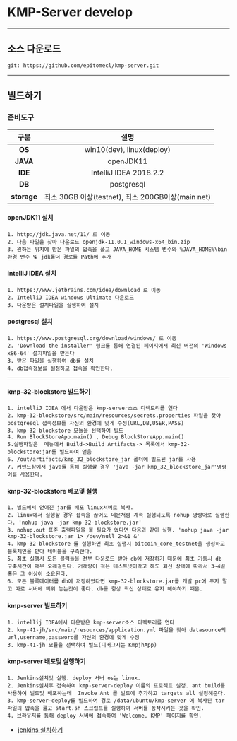 # KMP-Server  develop

---
## 소스 다운로드
~~~
git: https://github.com/epitomecl/kmp-server.git
~~~
---
## 빌드하기
### 준비도구
|  <center>구분</center> |  <center>설명</center> |
|:--------------------:|:-------------------:|
| <center>**OS**</center> | <center>win10(dev), linux(deploy)</center> |
| <center>**JAVA**</center> | <center>openJDK11</center> |
| <center>**IDE**</center> | <center>IntelliJ IDEA 2018.2.2</center> |
|**<center>DB</center>** | <center>postgresql</center> |
|**<center>storage</center>** | <center>최소 30GB 이상(testnet), 최소 200GB이상(main net)</center> |

#### openJDK11 설치
~~~
1. http://jdk.java.net/11/ 로 이동
2. 다음 파일을 찾아 다운로드 openjdk-11.0.1_windows-x64_bin.zip
3. 원하는 위치에 받은 파일의 압축을 풀고 JAVA_HOME 시스템 변수와 %JAVA_HOME%\bin 환경 변수 및 jdk폴더 경로를 Path에 추가
~~~

#### intelliJ IDEA 설치
~~~
1. https://www.jetbrains.com/idea/download 로 이동
2. IntelliJ IDEA windows Ultimate 다운로드
3. 다운받은 설치파일을 실행하여 설치
~~~

#### postgresql 설치
~~~
1. https://www.postgresql.org/download/windows/ 로 이동
2. 'Download the installer' 링크를 통해 연결된 페이지에서 최신 버전의 'Windows x86-64' 설치파일을 받는다
3. 받은 파일을 실행하여 db를 설치
4. db접속정보를 설정하고 접속을 확인한다.
~~~

---
#### kmp-32-blockstore 빌드하기
~~~
1. intelliJ IDEA 에서 다운받은 kmp-server소스 디렉토리를 연다
2. kmp-32-blockstore/src/main/resources/secrets.properties 파일을 찾아 postgresql 접속정보를 자신의 환경에 맞게 수정(URL,DB,USER,PASS)
3. kmp-32-blockstore 모듈을 선택하여 빌드
4. Run BlockStoreApp.main() , Debug BlockStoreApp.main()
5.실행파일은  메뉴에서 Build->Build Artifacts-> 목록에서 kmp-32-blockstore:jar를 빌드하여 얻음
6. /out/artifacts/kmp_32_blockstore_jar 폴더에 빌드된 jar를 사용
7. 커맨드창에서 java를 통해 실행할 경우 'java -jar kmp_32_blockstore_jar'명령어를 사용한다.
~~~

#### kmp-32-blockstore 배포및 실행
~~~
1. 빌드에서 얻어진 jar를 배포 linux서버로 복사.
2. linux에서 실행할 경우 접속을 끊어도 데몬처럼 계속 실행되도록 nohup 명렁어로 실행한다. 'nohup java -jar kmp-32-blockstore.jar'
3. nohup.out 표준 출력파일을 볼 필요가 없다면 다음과 같이 실행. 'nohup java -jar kmp-32-blockstore.jar 1> /dev/null 2>&1 &'
4. kmp-32-blockstore 를 실행하면 최초 실행시 bitcoin_core_testnet을 생성하고 블록체인을 받아 테이블을 구축한다.
5. 최초 실행시 모든 블럭들을 전부 다운로드 받아 db에 저장하기 때문에 최초 기동시 db 구축시간이 매우 오래걸린다. 거래량이 적은 테스트넷이라고 해도 회선 상태에 따라서 3~4일 혹은 그 이상이 소요된다.
6. 모든 블록데이터를 db에 저장하였다면 kmp-32-blockstore.jar를 개발 pc에 두지 말고 따로 서버에 띄워 놓는것이 좋다. db를 항상 최신 상태로 유지 해야하기 때문.
~~~

#### kmp-server 빌드하기
~~~
1. intellij IDEA에서 다운받은 kmp-server소스 디렉토리를 연다
2. kmp-41-jh/src/main/resources/application.yml 파일을 찾아 datasource의 url,username,password를 자신의 환경에 맞게 수정
3. kmp-41-jh 모듈을 선택하여 빌드(디버그시는 KmpjhApp)
~~~

#### kmp-server 배포및 실행하기
~~~
1. Jenkins설치및 실행. deploy 서버 os는 linux.
2. Jenkins설치후 접속하여 kmp-server-deploy 이름의 프로젝트 설정. ant build를 사용하여 빌드및 배포하는데  Invoke Ant 를 빌드에 추가하고 targets all 설정해준다.
3. kmp-server-deploy를 빌드하여 경로 /data/ubuntu/kmp-server 에 복사된 tar 파일의 압축을 풀고 start.sh 스크립트를 실행하여 서버를 동작시키는 것을 확인.
4. 브라우저를 통해 deploy 서버에 접속하여 'Welcome, KMP' 페이지를 확인.
~~~
* [jenkins 설치하기](home/doc/jenkins.md)
